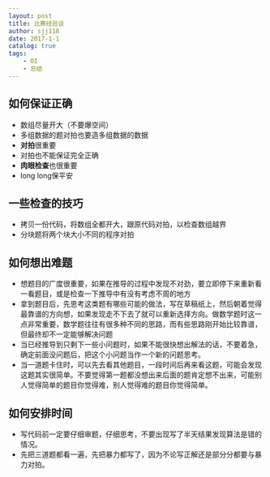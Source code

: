 ```yaml
---
layout: post
title: 比赛经验谈
author: sjj118
date: 2017-1-1
catalog: true
tags:
    - OI
    - 总结
---
```


## 如何保证正确

+ 数组尽量开大（不要爆空间）
+ 多组数据的题对拍也要造多组数据的数据
+ **对拍**很重要
+ 对拍也不能保证完全正确
+ **肉眼检查**也很重要
+ long long保平安

## 一些检查的技巧

+ 拷贝一份代码，将数组全都开大，跟原代码对拍，以检查数组越界
+ 分块题将两个块大小不同的程序对拍

## 如何想出难题

+ 想题目的广度很重要，如果在推导的过程中发现不对劲，要立即停下来重新看一看题目，或是检查一下推导中有没有考虑不周的地方
+ 拿到题目后，先思考这类题有哪些可能的做法，写在草稿纸上，然后朝着觉得最靠谱的方向想，如果发现走不下去了就可以重新选择方向。做数学题时这一点非常重要，数学题往往有很多种不同的思路，而有些思路刚开始比较靠谱，但最终却不一定能够解决问题
+ 当已经推导到只剩下一些小问题时，如果不能很快想出解法的话，不要着急，确定前面没问题后，把这个小问题当作一个新的问题思考。
+ 当一道题卡住时，可以先去看其他题目，一段时间后再来看这题，可能会发现这题其实很简单。不要觉得第一题都没想出来后面的题肯定想不出来，可能别人觉得简单的题目你觉得难，别人觉得难的题目你觉得简单。

## 如何安排时间

+ 写代码前一定要仔细审题，仔细思考，不要出现写了半天结果发现算法是错的情况。
+ 先把三道题都看一遍，先把暴力都写了，因为不论写正解还是部分分都要与暴力对拍。
